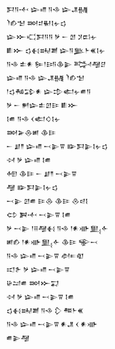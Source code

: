 <div class='block'>
<div class='line'>𒁕𒀀𒋾 𒇽𒈛 𒀀𒈾 𒇽𒂗𒉆</div>
<div class='line'>𒇺𒁓𒈠 𒇷𒄑𒈽𒋙𒉡𒌓</div>
<div class='line'>𒇽𒁍𒄣𒁕𒀀𒀀 𒃻 𒀸 𒆹 𒋡𒆗𒉡</div>
<div class='line'>𒀾𒁍 𒌓𒈬𒊻𒋢 𒇽𒀀𒆥𒈨𒌍𒋙𒉡</div>
<div class='line'>𒀀𒈾 𒉺𒀭 𒌉𒁹𒅀𒆠𒉌 𒅋𒆷𒆪</div>
<div class='line'>𒇽𒈛 𒀀𒈾 𒇽𒂗𒉆 𒇺𒁓𒈠</div>
<div class='line'>𒁹𒌓𒄀𒁉𒀭 𒇽𒄠𒅗𒉡𒌑𒀀</div>
<div class='line'>𒃻 𒀸 𒂍𒇽𒉺𒇻𒄿 𒀾𒁍</div>
<div class='line'>𒋙𒌑 𒀀𒈾 𒌋𒅗𒄭𒋙𒉡</div>
<div class='line'>𒇷𒅕𒁲𒅖 𒆠𒄿</div>
<div class='line'>𒀸 𒋗𒈫 𒇽𒈛 𒁁𒉌𒐊 𒅔𒁕𒉌𒋙𒉡𒌓</div>
<div class='line'>𒀴 𒃻 𒇽𒈛 𒋙𒌑</div>
<div class='line'>𒅇 𒆠𒄿 𒀸 𒋗𒈫 𒁁𒉌𒐊</div>
<div class='line'>𒆷 𒅔𒁕𒉌𒋙𒉡𒌓</div>
<div class='line'>𒁁𒉌 𒇻𒌑 𒄿𒁲 𒆠𒄿 𒊮𒁀𒋙</div>
<div class='line'>𒌌 𒀉𒋾 𒁁𒉌𒐊 𒋙𒌑</div>
<div class='line'>𒃻 𒁁𒉌 𒁹𒍝𒆷𒈬 𒀀𒈾 𒁹𒀭𒀝𒅅𒅆</div>
<div class='line'>𒅖𒁓 𒁹𒀭𒀝𒅅𒅆 𒆠𒄿 𒊍𒁁</div>
<div class='line'>𒀀𒈾 𒇽𒈛 𒁁𒉌𒐊 𒀠𒋰𒊏</div>
<div class='line'>𒀊𒉿 𒃻 𒇽𒈛 𒁁𒉌𒐊</div>
<div class='line'>𒄩𒁺𒌑 𒇷𒁍𒍑</div>
<div class='line'>𒀴 𒃻 𒇽𒈛 𒁁𒉌𒐊 𒋙𒌑</div>
<div class='line'>𒌓𒈬𒊻𒋢 𒀀𒈾 𒁷 𒍣𒈨𒌍</div>
<div class='line'>𒀀𒈾 𒇽𒈛 𒁁𒉌𒐊 𒀭𒂗 𒌋 𒀭𒀝</div>
<div class='line'>𒌑𒉌𒆷</div>
</div>